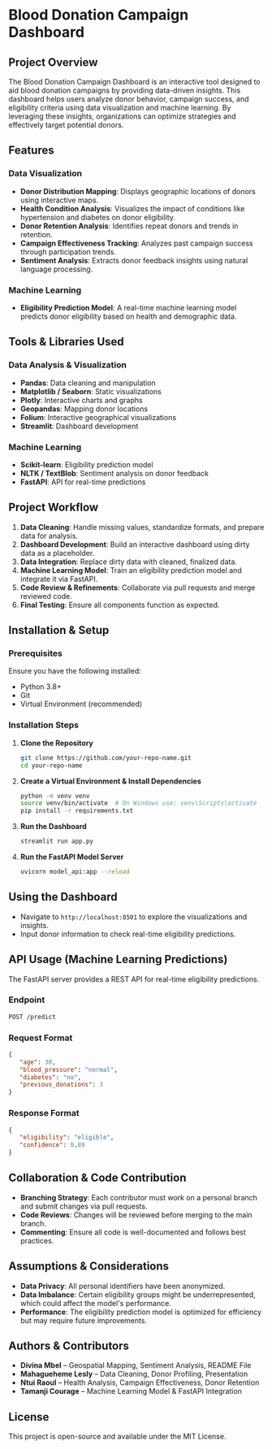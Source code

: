 # Blood Donation Campaign Dashboard

## Project Overview
The Blood Donation Campaign Dashboard is an interactive tool designed to aid blood donation campaigns by providing data-driven insights. This dashboard helps users analyze donor behavior, campaign success, and eligibility criteria using data visualization and machine learning. By leveraging these insights, organizations can optimize strategies and effectively target potential donors.

## Features
### Data Visualization
- **Donor Distribution Mapping**: Displays geographic locations of donors using interactive maps.
- **Health Condition Analysis**: Visualizes the impact of conditions like hypertension and diabetes on donor eligibility.
- **Donor Retention Analysis**: Identifies repeat donors and trends in retention.
- **Campaign Effectiveness Tracking**: Analyzes past campaign success through participation trends.
- **Sentiment Analysis**: Extracts donor feedback insights using natural language processing.

### Machine Learning
- **Eligibility Prediction Model**: A real-time machine learning model predicts donor eligibility based on health and demographic data.

## Tools & Libraries Used
### Data Analysis & Visualization
- **Pandas**: Data cleaning and manipulation
- **Matplotlib / Seaborn**: Static visualizations
- **Plotly**: Interactive charts and graphs
- **Geopandas**: Mapping donor locations
- **Folium**: Interactive geographical visualizations
- **Streamlit**: Dashboard development

### Machine Learning
- **Scikit-learn**: Eligibility prediction model
- **NLTK / TextBlob**: Sentiment analysis on donor feedback
- **FastAPI**: API for real-time predictions

## Project Workflow
1. **Data Cleaning**: Handle missing values, standardize formats, and prepare data for analysis.
2. **Dashboard Development**: Build an interactive dashboard using dirty data as a placeholder.
3. **Data Integration**: Replace dirty data with cleaned, finalized data.
4. **Machine Learning Model**: Train an eligibility prediction model and integrate it via FastAPI.
5. **Code Review & Refinements**: Collaborate via pull requests and merge reviewed code.
6. **Final Testing**: Ensure all components function as expected.

## Installation & Setup
### Prerequisites
Ensure you have the following installed:
- Python 3.8+
- Git
- Virtual Environment (recommended)

### Installation Steps
1. **Clone the Repository**
   ```sh
   git clone https://github.com/your-repo-name.git
   cd your-repo-name
   ```
2. **Create a Virtual Environment & Install Dependencies**
   ```sh
   python -m venv venv
   source venv/bin/activate  # On Windows use: venv\Scripts\activate
   pip install -r requirements.txt
   ```
3. **Run the Dashboard**
   ```sh
   streamlit run app.py
   ```
4. **Run the FastAPI Model Server**
   ```sh
   uvicorn model_api:app --reload
   ```

## Using the Dashboard
- Navigate to `http://localhost:8501` to explore the visualizations and insights.
- Input donor information to check real-time eligibility predictions.

## API Usage (Machine Learning Predictions)
The FastAPI server provides a REST API for real-time eligibility predictions.
### Endpoint
```sh
POST /predict
```
### Request Format
```json
{
   "age": 30,
   "blood_pressure": "normal",
   "diabetes": "no",
   "previous_donations": 3
}
```
### Response Format
```json
{
   "eligibility": "eligible",
   "confidence": 0.89
}
```

## Collaboration & Code Contribution
- **Branching Strategy**: Each contributor must work on a personal branch and submit changes via pull requests.
- **Code Reviews**: Changes will be reviewed before merging to the main branch.
- **Commenting**: Ensure all code is well-documented and follows best practices.

## Assumptions & Considerations
- **Data Privacy**: All personal identifiers have been anonymized.
- **Data Imbalance**: Certain eligibility groups might be underrepresented, which could affect the model's performance.
- **Performance**: The eligibility prediction model is optimized for efficiency but may require future improvements.

## Authors & Contributors
- **Divina Mbel** – Geospatial Mapping, Sentiment Analysis, README File
- **Mahagueheme Lesly** – Data Cleaning, Donor Profiling, Presentation
- **Ntui Raoul** – Health Analysis, Campaign Effectiveness, Donor Retention
- **Tamanji Courage** – Machine Learning Model & FastAPI Integration

## License
This project is open-source and available under the MIT License.

